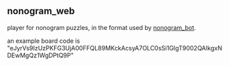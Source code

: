 nonogram_web
------------

player for nonogram puzzles,
in the format used by [nonogram_bot](https://github.com/andrewmichaud/nonogram_bot).

an example board code is "eJyrVs9IzUzPKFG3UjA00FFQL89MKckAcsyA7OLC0sSi1GIgT9002QAIkgxNDEwMgQz1WgDPtQ9P"
